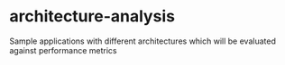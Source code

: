 # architecture-analysis
Sample applications with different architectures which will be evaluated against performance metrics
